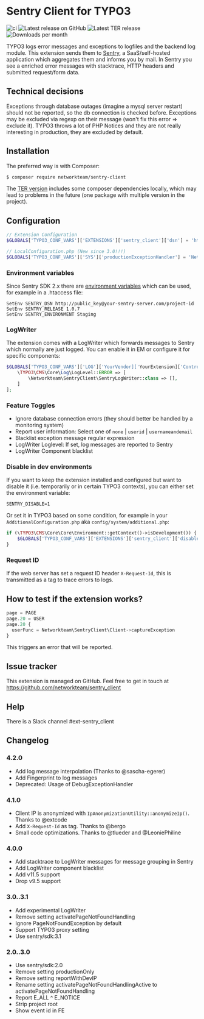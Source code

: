 # Sentry Client for TYPO3

![ci](https://github.com/networkteam/sentry_client/actions/workflows/ci.yml/badge.svg)
![Latest release on GitHub](https://img.shields.io/github/v/release/networkteam/sentry_client?logo=github)
![Latest TER release](https://shields.io/endpoint?url=https://typo3-badges.dev/badge/sentry_client/version/shields)
![Downloads per month](https://img.shields.io/packagist/dm/networkteam/sentry-client?style=plastic)

TYPO3 logs error messages and exceptions to logfiles and the backend log module. This extension sends them to [Sentry](https://sentry.io/),
a SaaS/self-hosted application which aggregates them and informs you by mail. In Sentry you see a enriched error messages with
stacktrace, HTTP headers and submitted request/form data.

## Technical decisions

Exceptions through database outages (imagine a mysql server restart) should not be reported, so the db connection is checked
before. Exceptions may be excluded via regexp on their message (won't fix this error => exclude it).
TYPO3 throws a lot of PHP Notices and they are not really interesting in production, they are excluded by default.

## Installation

The preferred way is with Composer:

```bash
$ composer require networkteam/sentry-client
```

The [TER version](http://typo3.org/extensions/repository/view/sentry_client) includes some composer dependencies locally,
which may lead to problems in the future (one package with multiple version in the project).

## Configuration

```php
// Extension Configuration
$GLOBALS['TYPO3_CONF_VARS']['EXTENSIONS']['sentry_client']['dsn'] = 'http://public_key@your-sentry-server.com/project-id';

// LocalConfiguration.php (New since 3.0!!!)
$GLOBALS['TYPO3_CONF_VARS']['SYS']['productionExceptionHandler'] = 'Networkteam\SentryClient\ProductionExceptionHandler';
```

### Environment variables

Since Sentry SDK 2.x there are [environment variables](https://docs.sentry.io/platforms/php/configuration/options/#common-options) which can be used, for example in a .htaccess file:

```apacheconfig
SetEnv SENTRY_DSN http://public_key@your-sentry-server.com/project-id
SetEnv SENTRY_RELEASE 1.0.7
SetEnv SENTRY_ENVIRONMENT Staging
```

### LogWriter

The extension comes with a LogWriter which forwards messages to Sentry which normally are just logged.
You can enable it in EM or configure it for specific components:

```php
$GLOBALS['TYPO3_CONF_VARS']['LOG']['YourVendor]['YourExtension]['Controller']['writerConfiguration'] = [
    \TYPO3\CMS\Core\Log\LogLevel::ERROR => [
        \Networkteam\SentryClient\SentryLogWriter::class => [],
    ]
];
```

### Feature Toggles

* Ignore database connection errors (they should better be handled by a monitoring system)
* Report user information: Select one of `none` | `userid` | `usernameandemail`
* Blacklist exception message regular expression
* LogWriter Loglevel: If set, log messages are reported to Sentry
* LogWriter Component blacklist

### Disable in dev environments

If you want to keep the extension installed and configured but want to disable it (i.e. temporarily or in certain
TYPO3 contexts), you can either set the environment variable:

```
SENTRY_DISABLE=1
```

Or set it in TYPO3 based on some condition, for example in your `AdditionalConfiguration.php`
aka `config/system/additional.php`:
```php
if (\TYPO3\CMS\Core\Core\Environment::getContext()->isDevelopment()) {
    $GLOBALS['TYPO3_CONF_VARS']['EXTENSIONS']['sentry_client']['disableSentry'] = true;
}
```

### Request ID

If the web server has set a request ID header `X-Request-Id`, this is transmitted as a tag to trace errors to logs.

## How to test if the extension works?

```typescript
page = PAGE
page.20 = USER
page.20 {
  userFunc = Networkteam\SentryClient\Client->captureException
}
```
This triggers an error that will be reported.

## Issue tracker

This extension is managed on GitHub. Feel free to get in touch at
https://github.com/networkteam/sentry_client

## Help

There is a Slack channel #ext-sentry_client

## Changelog

### 4.2.0

* Add log message interpolation (Thanks to @sascha-egerer)
* Add Fingerprint to log messages
* Deprecated: Usage of DebugExceptionHandler

### 4.1.0

* Client IP is anonymized with `IpAnonymizationUtility::anonymizeIp()`. Thanks to @extcode
* Add `X-Request-Id` as tag. Thanks to @bergo
* Small code optimizations. Thanks to @tlueder and @LeoniePhiline

### 4.0.0

* Add stacktrace to LogWriter messages for message grouping in Sentry
* Add LogWriter component blacklist
* Add v11.5 support
* Drop v9.5 support

### 3.0..3.1

* Add experimental LogWriter
* Remove setting activatePageNotFoundHandling
* Ignore PageNotFoundException by default
* Support TYPO3 proxy setting
* Use sentry/sdk:3.1

### 2.0..3.0

* Use sentry/sdk:2.0
* Remove setting productionOnly
* Remove setting reportWithDevIP
* Rename setting activatePageNotFoundHandlingActive to activatePageNotFoundHandling
* Report E_ALL ^ E_NOTICE
* Strip project root
* Show event id in FE
